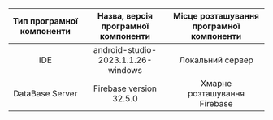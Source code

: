 |Тип програмної компоненти|Назва, версія програмної компоненти|Місце розташування програмної компоненти|
|:-----:|:-----:|:-----:|
|IDE|android-studio-2023.1.1.26-windows |Локальний сервер|
|DataBase Server|Firebаse version 32.5.0|Хмарне розташування Firebase|
